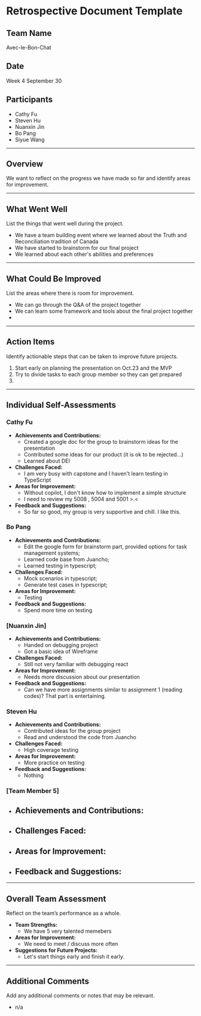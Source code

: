 # Retrospective Document Template

## Team Name
Avec-le-Bon-Chat


## Date
Week 4 September 30

## Participants
- Cathy Fu
- Steven Hu
- Nuanxin Jin
- Bo Pang
- Siyue Wang

---

## Overview
We want to reflect on the progress we have made so far and identify areas for improvement.


---

## What Went Well
List the things that went well during the project.
- We have a team building event where we learned about the Truth and Reconciliation tradition of Canada
- We have started to brainstorm for our final project
- We learned about each other's abilities and preferences

---

## What Could Be Improved
List the areas where there is room for improvement.
- We can go through the Q&A of the project together
- We can learn some framework and tools about the final project together
-

---

## Action Items
Identify actionable steps that can be taken to improve future projects.
1. Start early on planning the presentation on Oct.23 and the MVP
2. Try to divide tasks to each group member so they can get prepared
3.

---

## Individual Self-Assessments
### Cathy Fu
- **Achievements and Contributions:**
  - Created a google doc for the group to brainstorm ideas for the presentation
  - Contributed some ideas for our product (it is ok to be rejected...)
  - Learned about DEI
- **Challenges Faced:**
  - I am very busy with capstone and I haven't learn testing in TypeScript
- **Areas for Improvement:**
  - Without copilot, I don't know how to implement a simple structure
  - I need to review my 5008 , 5004 and 5001 >.<
- **Feedback and Suggestions:**
  - So far so good, my group is very supportive and chill. I like this.

### Bo Pang
- **Achievements and Contributions:**
  - Edit the google form for brainstorm part, provided options for task management systems; 
  - Learned code base from Juancho; 
  - Learned testing in typescript; 
- **Challenges Faced:**
  - Mock scenarios in typescript; 
  - Generate test cases in typescript; 
- **Areas for Improvement:**
  - Testing
- **Feedback and Suggestions:**
  - Spend more time on testing

### [Nuanxin Jin]
- **Achievements and Contributions:**
  - Handed on debugging project
  - Got a basic idea of Wireframe
- **Challenges Faced:**
  - Still not very familiar with debugging react
- **Areas for Improvement:**
  - Needs more discussion about our presentation
- **Feedback and Suggestions:**
  - Can we have more assignments similar to assignment 1 (reading codes)? That part is entertaining.

### Steven Hu
- **Achievements and Contributions:**
  - Contributed ideas for the group project
  - Read and understood the code from Juancho
- **Challenges Faced:**
  - High coverage testing
- **Areas for Improvement:**
  - More practice on testing
- **Feedback and Suggestions:**
  - Nothing

### [Team Member 5]
- **Achievements and Contributions:**
  -
- **Challenges Faced:**
  -
- **Areas for Improvement:**
  -
- **Feedback and Suggestions:**
  -

---

## Overall Team Assessment
Reflect on the team’s performance as a whole.
- **Team Strengths:**
  - We have 5 very talented memebers
- **Areas for Improvement:**
  - We need to meet / discuss more often
- **Suggestions for Future Projects:**
  - Let's start things early and finish it early.

---

## Additional Comments
Add any additional comments or notes that may be relevant.
- n/a
